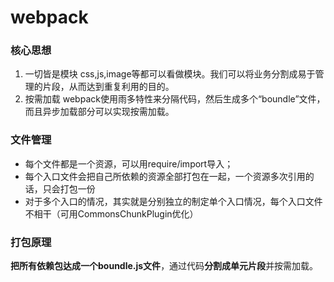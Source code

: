 # webpack
### 核心思想
  1. 一切皆是模块
    css,js,image等都可以看做模块。我们可以将业务分割成易于管理的片段，从而达到重复利用的目的。
  2. 按需加载
    webpack使用雨多特性来分隔代码，然后生成多个“boundle”文件，而且异步加载部分可以实现按需加载。
### 文件管理
  - 每个文件都是一个资源，可以用require/import导入；
  - 每个入口文件会把自己所依赖的资源全部打包在一起，一个资源多次引用的话，只会打包一份
  - 对于多个入口的情况，其实就是分别独立的制定单个入口情况，每个入口文件不相干（可用CommonsChunkPlugin优化）
### 打包原理
  **把所有依赖包达成一个boundle.js文件**，通过代码**分割成单元片段**并按需加载。

  ```

  ```
